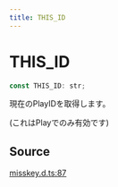 ```yaml
---
title: THIS_ID
---
```


# THIS_ID

```ts
const THIS_ID: str;
```

現在のPlayIDを取得します。

(これはPlayでのみ有効です)

## Source

[misskey.d.ts:87](https://github.com/slofp/aitslib/blob/c68ee63df45b36b0270b35442b084a226b762eeb/src/misskey.d.ts#L87)
